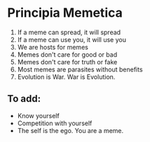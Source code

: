 # Principia Memetica

1. If a meme can spread, it will spread
1. If a meme can use you, it will use you
1. We are hosts for memes
1. Memes don't care for good or bad
1. Memes don't care for truth or fake
1. Most memes are parasites without benefits
1. Evolution is War. War is Evolution.

## To add:

- Know yourself
- Competition with yourself
- The self is the ego. You are a meme.
